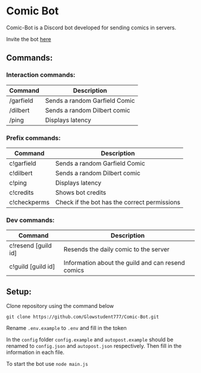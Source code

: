 # Comic Bot
Comic-Bot is a Discord bot developed for sending comics in servers.

Invite the bot [here](https://discord.com/api/oauth2/authorize?client_id=971461458854572062&permissions=139586825280&scope=bot%20applications.commands)
  
## Commands:
### Interaction commands:
| Command  | Description |
| --- | --- |
| /garfield  | Sends a random Garfield Comic  |
| /dilbert | Sends a random Dilbert comic |
| /ping  | Displays latency  |

### Prefix commands:
| Command  | Description |
| --- | --- |
| c!garfield  | Sends a random Garfield Comic  |
| c!dilbert | Sends a random Dilbert comic |
| c!ping  | Displays latency  |
| c!credits | Shows bot credits |
| c!checkperms | Check if the bot has the correct permissions |

### Dev commands:
| Command  | Description |
| --- | --- |
| c!resend [guild id]  | Resends the daily comic to the server  |
| c!guild [guild id] | Information about the guild and can resend comics  |

## Setup:
Clone repository using the command below
```
git clone https://github.com/Glowstudent777/Comic-Bot.git
```

Rename `.env.example` to `.env` and fill in the token

In the `config` folder `config.example` and `autopost.example` should be renamed to `config.json` and `autopost.json` respectively. Then fill in the information in each file.

To start the bot use `node main.js`
